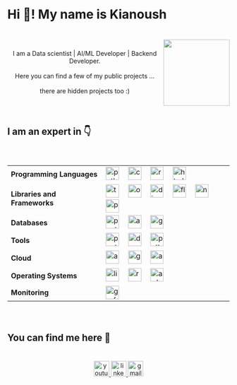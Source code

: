 <h1 align="left">Hi 👋! My name is Kianoush</h1>

###

<br clear="both">

<img align="right" height="150" src="https://media.giphy.com/media/v1.Y2lkPTc5MGI3NjExd2p0bm14eWVkeDl4YmdxMWFubjVydWpyY3R6ZjRnMGY5dmxqaWh3MyZlcD12MV9pbnRlcm5hbF9naWZfYnlfaWQmY3Q9Zw/hpF9R9M1PHN5e5liSx/giphy.gif"  />

###

<p align="center">I am a Data scientist | AI/ML Developer | Backend Developer.<br><br>Here you can find a few of my public projects ...<br><br> there are hidden projects too :)</p>

###

<br clear="both">

<h2 align="left">I am an expert in 👇</h2>

###

<br clear="both">

<div align="center">
  <table>
    <tr>
      <td><strong>Programming Languages</strong></td>
      <td>
        <img src="https://cdn.jsdelivr.net/gh/devicons/devicon/icons/python/python-original.svg" height="30" alt="python logo" />
        <img width="12" />
         <img src="https://cdn.jsdelivr.net/gh/devicons/devicon@latest/icons/cplusplus/cplusplus-original.svg" height="30" alt="c++ logo" />
        <img width="12" />
         <img src="https://cdn.jsdelivr.net/gh/devicons/devicon@latest/icons/react/react-original.svg" height="30" alt="react logo" />
        <img width="12" />
         <img src="https://cdn.jsdelivr.net/gh/devicons/devicon@latest/icons/html5/html5-original.svg" height="30" alt="html5 logo" />
      </td>
    </tr>
    <tr>
      <td><strong>Libraries and Frameworks</strong></td>
      <td>
        <img src="https://cdn.jsdelivr.net/gh/devicons/devicon/icons/tensorflow/tensorflow-original.svg" height="30" alt="tensorflow logo" />
        <img width="12" />
        <img src="https://cdn.jsdelivr.net/gh/devicons/devicon@latest/icons/opencv/opencv-original-wordmark.svg" height="30" alt="opencv logo" />
        <img width="12" />
        <img src="https://cdn.jsdelivr.net/gh/devicons/devicon@latest/icons/django/django-plain.svg" height="30" alt="django logo" />
        <img width="12" />
        <img src="https://cdn.jsdelivr.net/gh/devicons/devicon@latest/icons/flask/flask-original-wordmark.svg" height="30" alt="flask logo" />
        <img width="12" />
        <img src="https://cdn.jsdelivr.net/gh/devicons/devicon@latest/icons/numpy/numpy-original.svg" height="30" alt="numpy logo" />
        <img width="12" />
        <img src="https://cdn.jsdelivr.net/gh/devicons/devicon@latest/icons/pandas/pandas-original-wordmark.svg" height="30" alt="pandas logo" />
      </td>
    </tr>
    <tr>
      <td><strong>Databases</strong></td>
      <td>
        <img src="https://cdn.jsdelivr.net/gh/devicons/devicon/icons/postgresql/postgresql-original.svg" height="30" alt="postgresql logo" />
        <img width="12" />
        <img src="https://cdn.jsdelivr.net/gh/devicons/devicon@latest/icons/azuresqldatabase/azuresqldatabase-original.svg" height="30" alt="azure sql logo" />
        <img width="12" />
        <img src="https://cdn.jsdelivr.net/gh/devicons/devicon@latest/icons/graphql/graphql-plain.svg" height="30" alt="graphql logo" />
      </td>
    </tr>
    <tr>
      <td><strong>Tools</strong></td>
      <td>
        <img src="https://cdn.jsdelivr.net/gh/devicons/devicon@latest/icons/postman/postman-original.svg" height="30" alt="postman logo" />
        <img width="12" />
        <img src="https://cdn.jsdelivr.net/gh/devicons/devicon/icons/docker/docker-original.svg" height="30" alt="docker logo" />
        <img width="12" />
        <img src="https://cdn.jsdelivr.net/gh/devicons/devicon@latest/icons/putty/putty-original.svg" height="30" alt="putty logo" />
      </td>
    </tr>
    <tr>
      <td><strong>Cloud</strong></td>
      <td>
        <img src="https://cdn.jsdelivr.net/gh/devicons/devicon/icons/azure/azure-original.svg" height="30" alt="azure logo" />
        <img width="12" />
        <img src="https://cdn.jsdelivr.net/gh/devicons/devicon/icons/googlecloud/googlecloud-original.svg" height="30" alt="googlecloud logo" />
        <img width="12" />
        <img src="https://cdn.jsdelivr.net/gh/devicons/devicon@latest/icons/amazonwebservices/amazonwebservices-original-wordmark.svg" height="30" alt="amazonwebservices logo" />
      </td>
    </tr>
    <tr>
      <td><strong>Operating Systems</strong></td>
      <td>
        <img src="https://cdn.jsdelivr.net/gh/devicons/devicon/icons/linux/linux-original.svg" height="30" alt="linux logo" />
        <img width="12" />
        <img src="https://cdn.jsdelivr.net/gh/devicons/devicon/icons/raspberrypi/raspberrypi-original.svg" height="30" alt="raspberrypi logo" />
        <img width="12" />
        <img src="https://cdn.jsdelivr.net/gh/devicons/devicon/icons/arduino/arduino-original.svg" height="30" alt="arduino logo" />
      </td>
    </tr>
    <tr>
      <td><strong>Monitoring</strong></td>
      <td>
        <img src="https://cdn.jsdelivr.net/gh/devicons/devicon/icons/grafana/grafana-original.svg" height="30" alt="grafana logo" />
      </td>
    </tr>
  </table>
</div>


###

<br clear="both">

<h2 align="left">You can find me here 🤙</h2>

###

<br clear="both">

<div align="center">
  <a href="https://www.youtube.com/@kianoushharatiannejadi5321/videos" target="_blank">
    <img src="https://img.shields.io/static/v1?message=Youtube&logo=youtube&label=&color=FF0000&logoColor=white&labelColor=&style=for-the-badge" height="35" alt="youtube logo"  />
  </a>
  <a href="https://www.linkedin.com/in/kianoush-haratiannejadi/" target="_blank">
    <img src="https://img.shields.io/static/v1?message=LinkedIn&logo=linkedin&label=&color=0077B5&logoColor=white&labelColor=&style=for-the-badge" height="35" alt="linkedin logo"  />
  </a>
  <img src="https://img.shields.io/static/v1?message=haratiank2@gmail.com&logo=gmail&label=&color=611a15&logoColor=white&labelColor=&style=for-the-badge" height="35" alt="gmail logo"  />
</div>

###
